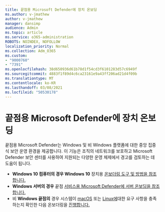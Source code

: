 ```yaml
---
title: 끝점용 Microsoft Defender에 장치 온보딩
ms.author: v-jmathew
author: v-jmathew
manager: dansimp
audience: Admin
ms.topic: article
ms.service: o365-administration
ROBOTS: NOINDEX, NOFOLLOW
localization_priority: Normal
ms.collection: Adm_O365
ms.custom:
- "9000760"
- "7391"
ms.openlocfilehash: 38d650936d61b78d1f54cd3f6101283d57c6949f
ms.sourcegitcommit: 4883f1f89d4c6ca23161e9a43ff206ad21d4f09b
ms.translationtype: MT
ms.contentlocale: ko-KR
ms.lasthandoff: 03/08/2021
ms.locfileid: "50530178"
---
```

# <a name="onboard-devices-to-microsoft-defender-for-endpoint"></a>끝점용 Microsoft Defender에 장치 온보딩

끝점용 Microsoft Defender는 Windows 및 비 Windows 플랫폼에 대한 중앙 집중식 보안 운영 환경을 제공합니다. 이 기능은 조직의 네트워크를 보호하고 Microsoft Defender 보안 센터를 사용하여 지원되는 다양한 운영 체제에서 경고를 검토하는 데 도움이 됩니다.

- **Windows 10 컴퓨터의 경우 Windows 10** 장치용 [온보더링 도구 및 방법을 참조합니다.](https://go.microsoft.com/fwlink/?linkid=2143460)
- **Windows 서버의 경우** 끝점 [서비스용 Microsoft Defender에 서버 온보딩을 참조합니다.](https://go.microsoft.com/fwlink/?linkid=2143627)
- 비 **Windows 끝점의** 경우 시스템이 [macOS](https://go.microsoft.com/fwlink/?linkid=2143461) 또는 [Linux에](https://go.microsoft.com/fwlink/?linkid=2143462)대한 요구 사항을 충족하는지 확인한 다음 온보더링을 [진행합니다.](https://go.microsoft.com/fwlink/?linkid=2143628)
